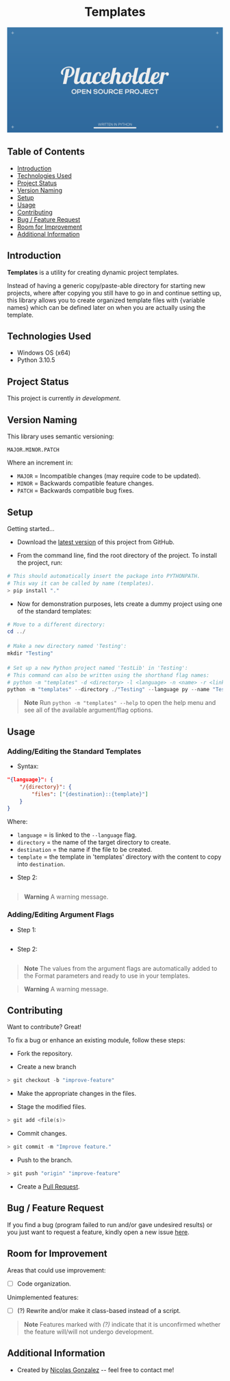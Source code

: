 <div align="center">
    <h1>Templates</h1>
    <img src="./templates/templates/images/py.png" alt="template_banner" />
</div>

## Table of Contents

* [Introduction](#introduction)
* [Technologies Used](#technologies-used)
* [Project Status](#project-status)
* [Version Naming](#version-naming)
* [Setup](#setup)
* [Usage](#usage)
* [Contributing](#contributing)
* [Bug / Feature Request](#bug--feature-request)
* [Room for Improvement](#room-for-improvement)
* [Additional Information](#additional-information)

## Introduction

<!-- Buttons -->

**Templates** is a utility for creating dynamic project templates.

Instead of having a generic copy/paste-able directory for starting new
projects, where after copying you still have to go in and continue setting
up, this library allows you to create organized template files with
{variable names} which can be defined later on when you are actually using
the template. 

## Technologies Used

* Windows OS (x64)
* Python 3.10.5

## Project Status

This project is currently *in development*.

## Version Naming

This library uses semantic versioning:

```
MAJOR.MINOR.PATCH
```

Where an increment in:

* `MAJOR` = Incompatible changes (may require code to be updated).
* `MINOR` = Backwards compatible feature changes.
* `PATCH` = Backwards compatible bug fixes.

## Setup

Getting started...

* Download the [latest version](https://github.com/nicdgonzalez/Templates)
  of this project from GitHub.

* From the command line, find the root directory of the project.
  To install the project, run:

```powershell
# This should automatically insert the package into PYTHONPATH.
# This way it can be called by name (templates).
> pip install "."
```

* Now for demonstration purposes, lets create a dummy project using
  one of the standard templates:

```powershell
# Move to a different directory:
cd ../

# Make a new directory named 'Testing':
mkdir "Testing"

# Set up a new Python project named 'TestLib' in 'Testing':
# This command can also be written using the shorthand flag names:
# python -m "templates" -d <directory> -l <language> -n <name> -r <link>
python -m "templates" --directory ./"Testing" --language py --name "TestLib" --repository "https://github.com/nicdgonzalez/Templates"
```

> **Note**
> Run `python -m "templates" --help` to open the help menu and see all of the
> available argument/flag options.

## Usage

### Adding/Editing the Standard Templates

* Syntax:

```json
"{language}": {
    "/{directory}": {
        "files": ["{destination}::{template}"]
    }
}
```

Where:

- `language`    = is linked to the `--language` flag.
- `directory`   = the name of the target directory to create.
- `destination` = the name if the file to be created.
- `template`    = the template in 'templates' directory with the
                  content to copy into `destination`.

* Step 2:

```
```

> **Warning**
> A warning message.

### Adding/Editing Argument Flags

* Step 1:

```
```

* Step 2:

```
```

> **Note**
> The values from the argument flags are automatically added to the Format
> parameters and ready to use in your templates.

> **Warning**
> A warning message.

## Contributing

Want to contribute? Great!

To fix a bug or enhance an existing module, follow these steps:

* Fork the repository.

* Create a new branch

```powershell
> git checkout -b "improve-feature"
```

* Make the appropriate changes in the files.

* Stage the modified files.

```powershell
> git add <file(s)>
```

* Commit changes.

```powershell
> git commit -m "Improve feature."
```

* Push to the branch.

```powershell
> git push "origin" "improve-feature"
```

* Create a [Pull Request](https://github.com/nicdgonzalez/Templates/pulls).

## Bug / Feature Request

If you find a bug (program failed to run and/or gave undesired results)
or you just want to request a feature, kindly open a new issue
[here](https://github.com/nicdgonzalez/Templates/issues).

## Room for Improvement

Areas that could use improvement:

- [ ] Code organization.

Unimplemented features:

- [ ] (?) Rewrite and/or make it class-based instead of a script.

> **Note**
> Features marked with *(?)* indicate that it is unconfirmed whether the feature
> will/will not undergo development.

## Additional Information

* Created by [Nicolas Gonzalez](https://github.com/nicdgonzalez)
  -- feel free to contact me!

